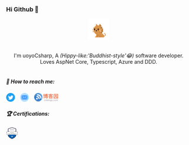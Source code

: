 ### Hi Github 👋

<p align="center">
  <img src="https://github.com/uoyoCsharp/uoyoCsharp/blob/master/pic/mycat.gif?raw=true" width="58px">
  <br><br>
  <samp>
    <p align="center">
    I'm uoyoCsharp, A 
    <em>(Hippy-like:'Buddhist-style'😂)</em> software developer.
    <br>
    Loves AspNet Core, Typescript, Azure and DDD.
     <br>
     <br>
    </p>
  </samp>
</p>

##### 📧 How to reach me:
<a href="https://twitter.com/uoyoCsharp"><img src="https://github.com/uoyoCsharp/uoyoCsharp/blob/master/pic/Twitter.svg" width="24px" height="24px" title="Twitter"/></a>&emsp;<a href="mailto:344481481@qq.com"><img src="https://github.com/uoyoCsharp/uoyoCsharp/blob/master/pic/Mail.svg" height="24px" title="QQ Mail"/></a>&emsp;<a href="https://www.cnblogs.com/uoyo/"><img src="https://github.com/uoyoCsharp/uoyoCsharp/blob/master/pic/cnblog.svg" height="24px" title="博客园"/></a>

##### 🏆 Certifications:
<a href="https://www.youracclaim.com/badges/65326ff2-f409-4279-8a84-1d8c1053e7f3/public_url" ><img src="https://github.com/uoyoCsharp/uoyoCsharp/blob/master/pic/microsoft-certified-azure-fundamentals.png" width="32px" title="Microsoft Azure Badge"/></a>


